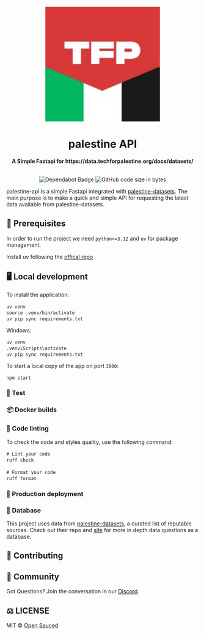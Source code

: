 <div align="center">
  <br>
  <img alt="Tech4Palestine" src="favicon.ico" width="300px">
  <h1>palestine API</h1>
  <strong>A Simple Fastapi for https://data.techforpalestine.org/docs/datasets/</strong>
</div>
<br>
<p align="center">
  <img src="https://img.shields.io/badge/Dependabot-active-brightgreen.svg" alt="Dependabot Badge">
  <img src="https://img.shields.io/github/languages/code-size/ummahrican/palestine-api" alt="GitHub code size in bytes">
  <!-- <a href="https://discord.gg/jkUqTYvd2s">
    <img src="https://img.shields.io/discord/714698561081704529.svg?label=&logo=discord&logoColor=ffffff&color=7389D8&labelColor=6A7EC2" alt="Discord">
  </a> -->
</p>

palestine-api is a simple Fastapi integrated with [palestine-datasets](https://github.com/TechForPalestine/palestine-datasets/tree/main). The main purpose is to make a quick and simple API for requesting the latest data available from palestine-datasets.

## 📖 Prerequisites

In order to run the project we need `python>=3.12` and `uv` for package management.

Install uv following the [offical repo](https://github.com/astral-sh/uv?tab=readme-ov-file#getting-started)

## 🖥️ Local development

To install the application:

```shell
uv venv
source .venv/bin/activate
uv pip sync requirements.txt
```

Windows:
```shell
uv venv
.venv\Scripts\activate
uv pip sync requirements.txt
```

To start a local copy of the app on port `3000`:

```shell
npm start
```

### 🧪 Test

<PENDING>

### 📦 Docker builds

<PENDING>

### 🎨 Code linting

To check the code and styles quality, use the following command:

```shell
# Lint your code
ruff check

# Format your code
ruff format
```

### 🚀 Production deployment

<PENDING>

### 💾 Database

This project uses data from [palestine-datasets](https://github.com/TechForPalestine/palestine-datasets/tree/main), a curated list of reputable sources. Check out their repo and [site](https://data.techforpalestine.org/) for more in depth data questions as a database.

## 🤝 Contributing

<PENDING>

## 🍕 Community

Got Questions? Join the conversation in our [Discord](https://discord.gg/jkUqTYvd2s).  

## ⚖️ LICENSE

MIT © [Open Sauced](LICENSE)